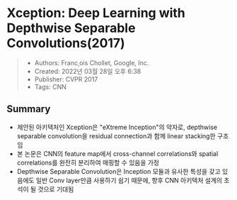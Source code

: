 # Xception: Deep Learning with Depthwise Separable Convolutions(2017)

> - Authors: Franc¸ois Chollet, Google, Inc.
> - Created: 2022년 03월 28일 오후 6:38
> - Publisher: CVPR 2017
> - Tags: CNN

## Summary
- 제안된 아키텍처인 Xception은 "eXtreme Inception"의 약자로, depthwise separable convolution을 residual connection과 함께 linear stacking한 구조임
- 본 논문은 CNN의 feature map에서 cross-channel correlations와 spatial correlations를 완전히 분리하여 매핑할 수 있음을 가정
- Depthwise Separable Convolution은 Inception 모듈과 유사한 특성을 갖고 있음에도 일반 Conv layer만큼 사용하기 쉽기 때문에, 향후 CNN 아키텍처 설계의 초석이 될 것으로 기대됨